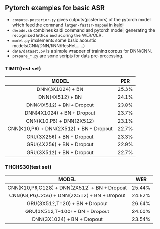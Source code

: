 ## Pytorch examples for basic ASR

* `compute-posterior.py` gives outputs(posteriors) of the pytorch model which feed the command `latgen-faster-mapped` in [kaldi](https://github.com/kaldi-asr/kaldi).
* `decode.sh` combines kaldi command and pytorch model, generating the recognized lattice and scoring the WER/CER.
* `model.py` implements some basic acoustic models(CNN/DNN/RNN/ResNet……)
* `data/dataset.py` is a simple wrapper of training corpus for DNN/CNN.
* `prepare_*.py` are some scripts for data pre-processing.

### TIMIT(test set)

|                  MODEL                  |  PER  |
| :-------------------------------------: | :---: |
|            DNN(3X1024) + BN             | 25.3% |
|             DNN(4X512) + BN             | 24.1% |
|        DNN(4X512) + BN + Dropout        | 23.8% |
|       DNN(4X1024) + BN + Dropout        | 23.7% |
|        CNN(K10,P6) + DNN(2X512)         | 23.1% |
| CNN(K10,P6) + DNN(2X512) + BN + Dropout | 22.7% |
|        GRU(3X256) + BN + Dropout        | 23.3% |
|        GRU(4X256) + BN + Dropout        | 22.9% |
|        GRU(3X512) + BN + Dropout        | 22.7% |

### THCHS30(test set)
|                       MODEL                  |   WER   |
| :------------------------------------------: |  :---:  |
| CNN(K10,P6,C128) + DNN(2X512) + BN + Dropout |  25.44% |
| CNN(K8,P6,C256) + DNN(2X512) + BN + Dropout  |  24.82% |
|       GRU(3X512,T=20) + BN + Dropout         |  26.64% |
|      GRU(3X512,T=100) + BN + Dropout         |  24.66% |
|        DNN(3X1024) + BN + Dropout            |  23.54% |
